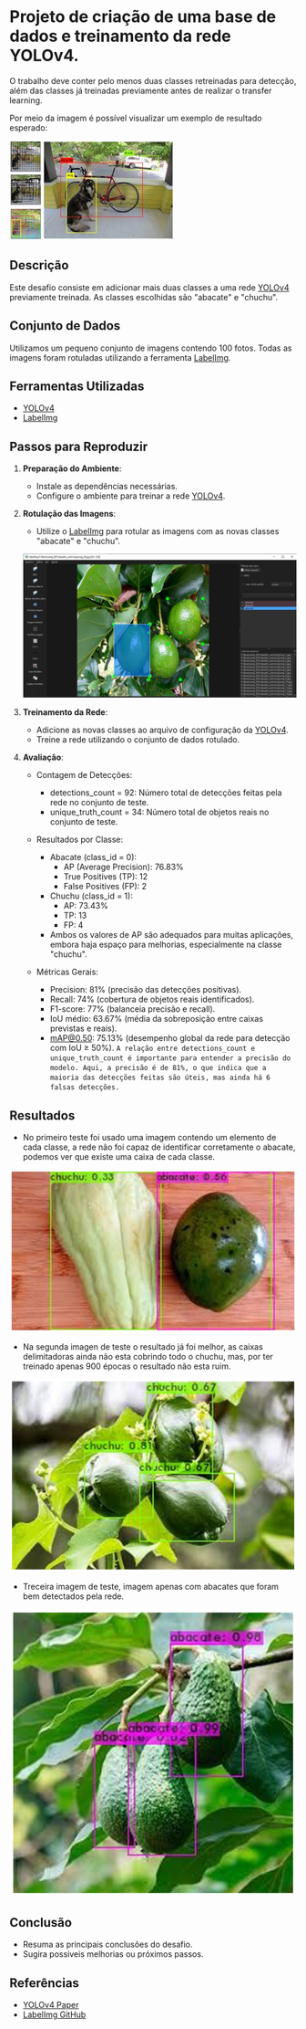 # Projeto de criação de uma base de dados e treinamento da rede YOLOv4.
O trabalho deve conter pelo menos duas classes retreinadas para detecção, além das classes já treinadas previamente antes de realizar o transfer learning.

Por meio da imagem é possível visualizar um exemplo de resultado esperado:

![img](imagens/yolo.jpeg)

## Descrição
Este desafio consiste em adicionar mais duas classes a uma rede [YOLOv4](https://docs.ultralytics.com/pt/models/yolov4/#what-are-bag-of-freebies-in-the-context-of-yolov4) previamente treinada. As classes escolhidas são "abacate" e "chuchu".

## Conjunto de Dados
Utilizamos um pequeno conjunto de imagens contendo 100 fotos. Todas as imagens foram rotuladas utilizando a ferramenta [LabelImg](https://github.com/tzutalin/labelImg).

## Ferramentas Utilizadas
- [YOLOv4](https://docs.ultralytics.com/pt/models/yolov4/#what-are-bag-of-freebies-in-the-context-of-yolov4)
- [LabelImg](https://github.com/tzutalin/labelImg)

## Passos para Reproduzir
1. **Preparação do Ambiente**:
    - Instale as dependências necessárias.
    - Configure o ambiente para treinar a rede [YOLOv4](https://docs.ultralytics.com/pt/models/yolov4/#what-are-bag-of-freebies-in-the-context-of-yolov4).

2. **Rotulação das Imagens**:
    - Utilize o [LabelImg](https://github.com/tzutalin/labelImg) para rotular as imagens com as novas classes "abacate" e "chuchu".

    ![fig](imagens/l_img.JPG)

3. **Treinamento da Rede**:
    - Adicione as novas classes ao arquivo de configuração da [YOLOv4](https://docs.ultralytics.com/pt/models/yolov4/#what-are-bag-of-freebies-in-the-context-of-yolov4).
    - Treine a rede utilizando o conjunto de dados rotulado.

4. **Avaliação**:
    - Contagem de Detecções:
        - detections_count = 92: Número total de detecções feitas pela rede no conjunto de teste.
        - unique_truth_count = 34: Número total de objetos reais no conjunto de teste.
    - Resultados por Classe:
        - Abacate (class_id = 0):
            - AP (Average Precision): 76.83%
            - True Positives (TP): 12
            - False Positives (FP): 2
        - Chuchu (class_id = 1):
            - AP: 73.43%
            - TP: 13
            - FP: 4
        - Ambos os valores de AP são adequados para muitas aplicações, embora haja espaço para melhorias, especialmente na classe "chuchu".

    - Métricas Gerais:
        - Precision: 81% (precisão das detecções positivas).
        - Recall: 74% (cobertura de objetos reais identificados).
        - F1-score: 77% (balanceia precisão e recall).
        - IoU médio: 63.67% (média da sobreposição entre caixas previstas e reais).
        - mAP@0.50: 75.13% (desempenho global da rede para detecção com IoU ≥ 50%).
    `A relação entre detections_count e unique_truth_count é importante para entender a precisão do modelo. Aqui, a precisão é de 81%, o que indica que a maioria das detecções feitas são úteis, mas ainda há 6 falsas detecções.`
## Resultados
- No primeiro teste foi usado uma imagem contendo um elemento de cada classe, a rede não foi capaz de identificar corretamente o abacate, podemos ver que existe uma caixa de cada classe.

![teste1](imagens/teste1.png)

- Na segunda imagen de teste o resultado já foi melhor, as caixas delimitadoras ainda não esta cobrindo todo o chuchu, mas, por ter treinado apenas 900 épocas o resultado não esta ruim.

![teste2](imagens/teste2.png)

- Treceira imagem de teste, imagem apenas com abacates que foram bem detectados pela rede.

![teste3](imagens/teste3.png)

## Conclusão
- Resuma as principais conclusões do desafio.
- Sugira possíveis melhorias ou próximos passos.

## Referências
- [YOLOv4 Paper](https://arxiv.org/abs/2004.10934)
- [LabelImg GitHub](https://github.com/tzutalin/labelImg)
